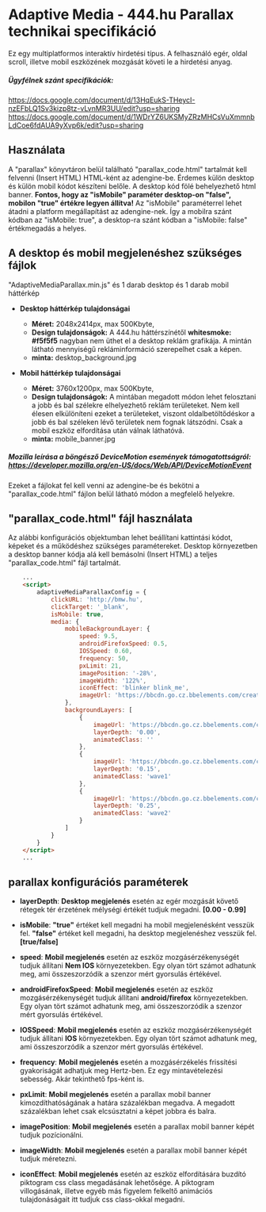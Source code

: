 # Adaptive Media - 444.hu Parallax technikai specifikáció

Ez egy multiplatformos interaktív hirdetési típus. A felhasználó egér, oldal scroll, illetve mobil eszközének mozgását követi le a hirdetési anyag.

##### Ügyfélnek szánt specifikációk: 
https://docs.google.com/document/d/13HqEukS-THeycI-nzEFbLQ1Sv3kizp8tz-vLvnMR3UU/edit?usp=sharing
https://docs.google.com/document/d/1WDrYZ6UKSMyZRzMHCsVuXmmnbLdCoe6fdAUA9yXvp6k/edit?usp=sharing

## Használata

A "parallax" könyvtáron belül található "parallax_code.html" tartalmát kell felvenni (Insert HTML) HTML-ként az adengine-be. 
Érdemes külön desktop és külön mobil kódot készíteni belőle. A desktop kód fölé behelyezhető html banner. **Fontos, hogy az "isMobile" paraméter desktop-on "false", mobilon "true" értékre legyen állítva!** Az "isMobile" paraméterrel lehet átadni a platform megállapítást az adengine-nek. Így a mobilra szánt kódban az "isMobile: true", a desktop-ra szánt kódban a "isMobile: false" értékmegadás a helyes. 

## A desktop és mobil megjelenéshez szükséges fájlok

"AdaptiveMediaParallax.min.js" és 1 darab desktop és 1 darab mobil háttérkép

* **Desktop háttérkép tulajdonságai**
    * **Méret:** 2048x2414px, max 500Kbyte,
    * **Design tulajdonságok:** A 444.hu háttérszínétől **whitesmoke: #f5f5f5** nagyban nem üthet el a desktop reklám grafikája. A mintán látható mennyiségű rekláminformáció szerepelhet csak a képen.
    * **minta:** desktop_background.jpg

* **Mobil háttérkép tulajdonságai**
    * **Méret:** 3760x1200px, max 500Kbyte,
    * **Design tulajdonságok:** A mintában megadott módon lehet felosztani a jobb és bal szélekre elhelyezhető reklám területeket. Nem kell élesen elkülöníteni ezeket a területeket, viszont oldalbetöltődéskor a jobb és bal széleken lévő területek nem fognak látszódni. Csak a mobil eszköz elfordítása után válnak láthatóvá. 
    * **minta:** mobile_banner.jpg

##### Mozilla leírása a böngésző DeviceMotion események támogatottságról: https://developer.mozilla.org/en-US/docs/Web/API/DeviceMotionEvent

Ezeket a fájlokat fel kell venni az adengine-be és bekötni a "parallax_code.html" fájlon belül látható módon a megfelelő helyekre.

## "parallax_code.html" fájl használata

Az alábbi konfigurációs objektumban lehet beállítani kattintási kódot, képeket és a működéshez szükséges paramétereket. Desktop környezetben a desktop banner kódja alá kell bemásolni (Insert HTML) a teljes "parallax_code.html" fájl tartalmát.

```html
    ...
    <script>
        adaptiveMediaParallaxConfig = {
            clickURL: 'http://bmw.hu',
            clickTarget: '_blank',
            isMobile: true,
            media: {
                mobileBackgroundLayer: {
                    speed: 9.5,
                    androidFirefoxSpeed: 0.5,
                    IOSSpeed: 0.60,
                    frequency: 50,
                    pxLimit: 21,
                    imagePosition: '-28%',
                    imageWidth: '122%',
                    iconEffect: 'blinker blink_me',
                    imageUrl: 'https://bbcdn.go.cz.bbelements.com/creatives/....../...../.../mobile_banner.jpg',
                },
                backgroundLayers: [
                    {
                        imageUrl: 'https://bbcdn.go.cz.bbelements.com/creatives/....../...../.../desktop_background.jpg',
                        layerDepth: '0.00',
                        animatedClass: ''
                    },
                    {
                        imageUrl: 'https://bbcdn.go.cz.bbelements.com/creatives/....../...../.../gate_layer_2_.png',
                        layerDepth: '0.15',
                        animatedClass: 'wave1'
                    },
                    {
                        imageUrl: 'https://bbcdn.go.cz.bbelements.com/creatives/....../...../.../gate_layer_3_.png',
                        layerDepth: '0.25',
                        animatedClass: 'wave2'
                    }
                ]
            }
        }
    </script>
    ...
```

## parallax konfigurációs paraméterek
* **layerDepth**: **Desktop megjelenés** esetén az egér mozgását követő rétegek tér érzetének mélységi értékét tudjuk megadni. **[0.00 - 0.99]**

* **isMobile**: **"true"** értéket kell megadni ha mobil megjelenésként vesszük fel. **"false"** értéket kell megadni, ha desktop megjelenéshez vesszük fel. **[true/false]**
* **speed**: **Mobil megjelenés** esetén az eszköz mozgásérzékenységét tudjuk állítani **Nem IOS** környezetekben. Egy olyan tört számot adhatunk meg, ami összeszorzódik a szenzor mért gyorsulás értékével. 
* **androidFirefoxSpeed**: **Mobil megjelenés** esetén az eszköz mozgásérzékenységét tudjuk állítani **android/firefox** környezetekben. Egy olyan tört számot adhatunk meg, ami összeszorzódik a szenzor mért gyorsulás értékével. 
* **IOSSpeed**: **Mobil megjelenés** esetén az eszköz mozgásérzékenységét tudjuk állítani **IOS** környezetekben. Egy olyan tört számot adhatunk meg, ami összeszorzódik a szenzor mért gyorsulás értékével. 
* **frequency**: **Mobil megjelenés** esetén a mozgásérzékelés frissítési gyakoriságát adhatjuk meg Hertz-ben. Ez egy mintavételezési sebesség. Akár tekinthető fps-ként is.
* **pxLimit**: **Mobil megjelenés** esetén a parallax mobil banner kimozdíthatóságának a határa százalékban megadva. A megadott százalékban lehet csak elcsúsztatni a képet jobbra és balra.
* **imagePosition**: **Mobil megjelenés** esetén a parallax mobil banner képét tudjuk pozícionálni.
* **imageWidth**: **Mobil megjelenés** esetén a parallax mobil banner képét tudjuk méretezni.
* **iconEffect**: **Mobil megjelenés** esetén az eszköz elfordítására buzdító piktogram css class megadásának lehetősége. A piktogram villogásának, illetve egyéb más figyelem felkeltő animációs tulajdonáságait itt tudjuk css class-okkal megadni.
